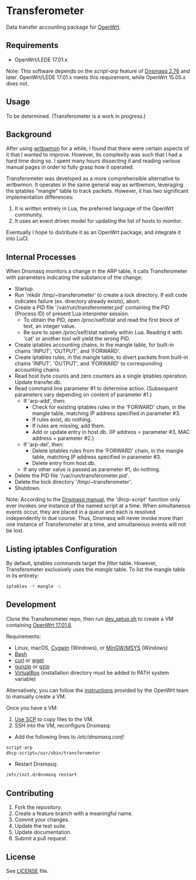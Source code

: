 Transferometer
======
Data transfer accounting package for [OpenWrt](https://openwrt.org/).

## Requirements
* OpenWrt/LEDE 17.01.x

Note: This software depends on the *script-arp* feature of [Dnsmasq 2.76](http://www.thekelleys.org.uk/dnsmasq/CHANGELOG) and later.  OpenWrt/LEDE 17.01.x meets this requirement, while OpenWrt 15.05.x does not.

## Usage
To be determined.  (Transferometer is a work in progress.)

## Background
After using [wrtbwmon](https://github.com/pyrovski/wrtbwmon) for a while, I found that there were certain aspects of it that I wanted to improve.  However, its complexity was such that I had a hard time doing so.  I spent many hours dissecting it and reading various manual pages in order to fully grasp how it operated.

Transferometer was developed as a more comprehensible alternative to wrtbwmon.  It operates in the same general way as wrtbwmon, leveraging the iptables "mangle" table to track packets.  However, it has two significant implementation differences:
1. It is written entirely in Lua, the preferred language of the OpenWrt community.
2. It uses an event driven model for updating the list of hosts to monitor.

Eventually I hope to distribute it as an OpenWrt package, and integrate it into LuCI.

## Internal Processes
When Dnsmasq monitors a change in the ARP table, it calls Transferometer with parameters indicating the substance of the change:

* Startup.
* Run 'mkdir /tmp/~transferometer' to create a lock directory.  If exit code indicates failure (ex. directory already exists), abort.
* Create a PID file '/var/run/transferometer.pid' containing the PID (Process ID) of present Lua interpreter session.
  * To obtain the PID, open /proc/self/stat and read the first block of text, an integer value.
  * Be sure to open /proc/self/stat natively within Lua.  Reading it with 'cat' or another tool will yield the wrong PID.
* Create iptables accounting chains, in the mangle table, for built-in chains 'INPUT', 'OUTPUT', and 'FORWARD'.
* Create iptables rules, in the mangle table, to divert packets from built-in chains 'INPUT', 'OUTPUT', and 'FORWARD' to corresponding accounting chains.
* Read host byte counts and zero counters as a single iptables operation.  Update transfer.db.
* Read command line parameter #1 to determine action.  (Subsequent parameters vary depending on content of parameter #1.)
  * If 'arp-add', then:
    * Check for existing iptables rules in the 'FORWARD' chain, in the mangle table, matching IP address specified in parameter #3.
    * If rules exist, do nothing.
    * If rules are missing, add them.
    * Add or update entry in host.db.  (IP address = parameter #3, MAC address = parameter #2.)
  * If 'arp-del', then:
    * Delete iptables rules from the 'FORWARD' chain, in the mangle table, matching IP address specified in parameter #3.
    * Delete entry from host.db.
  * If any other value is passed as parameter #1, do nothing.
* Delete the PID file '/var/run/transferometer.pid'.
* Delete the lock directory '/tmp/~transferometer'.
* Shutdown.

Note: According to the [Dnsmasq manual](http://www.thekelleys.org.uk/dnsmasq/docs/dnsmasq-man.html), the 'dhcp-script' function only ever invokes one instance of the named script at a time.  When simultaneous events occur, they are placed in a queue and each is resolved independently in due course.  Thus, Dnsmasq will never invoke more than one instance of Transferometer at a time, and simultaneous events will not be lost.

## Listing iptables Configuration

By default, iptables commands target the *filter* table.  However, Transferometer exclusively uses the *mangle* table.  To list the mangle table in its entirety:

```bash
iptables -t mangle -L
```

## Development

Clone the Transferometer repo, then run [dev_setup.sh](scripts/dev_setup.sh) to create a VM containing [OpenWrt 17.01.6](https://downloads.openwrt.org/releases/17.01.6/targets/x86/).

Requirements:
* Linux, macOS, [Cygwin](https://www.cygwin.com/) (Windows), or [MinGW/MSYS](http://mingw.org/) (Windows)
* [Bash](https://www.gnu.org/software/bash/)
* [curl](https://curl.haxx.se/) or [wget](https://www.gnu.org/software/wget/)
* [gunzip](https://www.gnu.org/software/gzip/) or [gzip](https://www.gnu.org/software/gzip/)
* [VirtualBox](https://www.virtualbox.org/) (installation directory must be added to PATH system variable)

Alternatively, you can follow the [instructions](https://openwrt.org/docs/guide-user/virtualization/virtualbox-vm) provided by the OpenWrt team to manually create a VM.

Once you have a VM:

1. [Use SCP](https://kb.iu.edu/d/agye) to copy files to the VM.
2. SSH into the VM, reconfigure Dnsmasq:
  * Add the following lines to */etc/dnsmasq.conf*:
```bash
script-arp
dhcp-script=/usr/sbin/transferometer
```
  * Restart Dnsmasq:
```bash
/etc/init.d/dnsmasq restart
```

## Contributing
1. Fork the repository.
2. Create a feature branch with a meaningful name.
3. Commit your changes.
4. Update the test suite.
5. Update documentation.
6. Submit a pull request.

## License
See [LICENSE](LICENSE) file.
